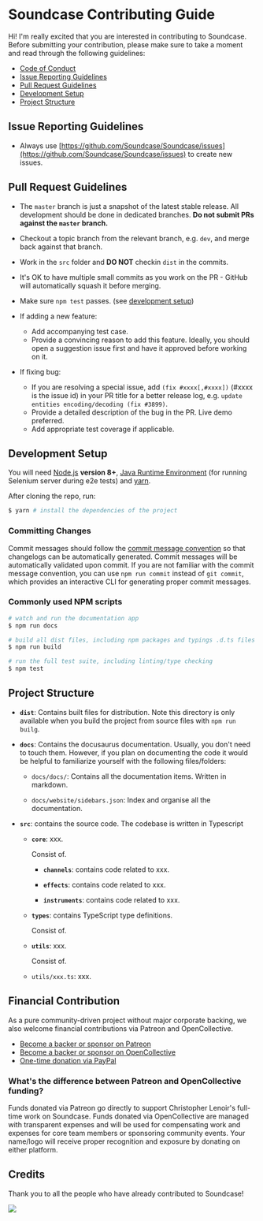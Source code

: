# Soundcase Contributing Guide

Hi! I'm really excited that you are interested in contributing to Soundcase. Before submitting your contribution, please make sure to take a moment and read through the following guidelines:

- [Code of Conduct](https://github.com/soundcase/soundcase/blob/master/.github/CODE_OF_CONDUCT.md)
- [Issue Reporting Guidelines](#issue-reporting-guidelines)
- [Pull Request Guidelines](#pull-request-guidelines)
- [Development Setup](#development-setup)
- [Project Structure](#project-structure)

## Issue Reporting Guidelines

- Always use [https://github.com/Soundcase/Soundcase/issues](https://github.com/Soundcase/Soundcase/issues) to create new issues.

## Pull Request Guidelines

- The `master` branch is just a snapshot of the latest stable release. All development should be done in dedicated branches. **Do not submit PRs against the `master` branch.**

- Checkout a topic branch from the relevant branch, e.g. `dev`, and merge back against that branch.

- Work in the `src` folder and **DO NOT** checkin `dist` in the commits.

- It's OK to have multiple small commits as you work on the PR - GitHub will automatically squash it before merging.

- Make sure `npm test` passes. (see [development setup](#development-setup))

- If adding a new feature:

  - Add accompanying test case.
  - Provide a convincing reason to add this feature. Ideally, you should open a suggestion issue first and have it approved before working on it.

- If fixing bug:
  - If you are resolving a special issue, add `(fix #xxxx[,#xxxx])` (#xxxx is the issue id) in your PR title for a better release log, e.g. `update entities encoding/decoding (fix #3899)`.
  - Provide a detailed description of the bug in the PR. Live demo preferred.
  - Add appropriate test coverage if applicable.

## Development Setup

You will need [Node.js](http://nodejs.org) **version 8+**, [Java Runtime Environment](http://www.oracle.com/technetwork/java/javase/downloads/index.html) (for running Selenium server during e2e tests) and [yarn](https://yarnpkg.com/en/docs/install).

After cloning the repo, run:

```bash
$ yarn # install the dependencies of the project
```

### Committing Changes

Commit messages should follow the [commit message convention](./COMMIT_CONVENTION.md) so that changelogs can be automatically generated. Commit messages will be automatically validated upon commit. If you are not familiar with the commit message convention, you can use `npm run commit` instead of `git commit`, which provides an interactive CLI for generating proper commit messages.

### Commonly used NPM scripts

```bash
# watch and run the documentation app
$ npm run docs

# build all dist files, including npm packages and typings .d.ts files
$ npm run build

# run the full test suite, including linting/type checking
$ npm test
```

<!-- There are some other scripts available in the `scripts` section of the `package.json` file.

The default test script will do the following: lint with ESLint -> type check with Flow -> unit tests with coverage -> e2e tests. **Please make sure to have this pass successfully before submitting a PR.** Although the same tests will be run against your PR on the CI server, it is better to have it working locally. -->

## Project Structure

- **`dist`**: Contains built files for distribution. Note this directory is only available when you build the project from source files with `npm run builg`.

- **`docs`**: Contains the docusaurus documentation. Usually, you don't need to touch them. However, if you plan on documenting the code it would be helpful to familiarize yourself with the following files/folders:

  - `docs/docs/`: Contains all the documentation items. Written in markdown.

  - `docs/website/sidebars.json`: Index and organise all the documentation.

<!-- - **`test`**: contains all tests. The unit tests are written with [Jasmine](http://jasmine.github.io/2.3/introduction.html) and run with [Karma](http://karma-runner.github.io/0.13/index.html). The e2e tests are written for and run with [Nightwatch.js](http://nightwatchjs.org/). -->

- **`src`**: contains the source code. The codebase is written in Typescript

  - **`core`**: xxx.

    Consist of.

    - **`channels`**: contains code related to xxx.

    - **`effects`**: contains code related to xxx.

    - **`instruments`**: contains code related to xxx.

  - **`types`**: contains TypeScript type definitions.

    Consist of.

  - **`utils`**: xxx.

    Consist of.

  - `utils/xxx.ts`: xxx.

## Financial Contribution

As a pure community-driven project without major corporate backing, we also welcome financial contributions via Patreon and OpenCollective.

- [Become a backer or sponsor on Patreon](https://www.patreon.com/lenoirc)
- [Become a backer or sponsor on OpenCollective](https://opencollective.com/soundcase)
- [One-time donation via PayPal](https://paypal.me/xledocteurx)

### What's the difference between Patreon and OpenCollective funding?

Funds donated via Patreon go directly to support Christopher Lenoir's full-time work on Soundcase. Funds donated via OpenCollective are managed with transparent expenses and will be used for compensating work and expenses for core team members or sponsoring community events. Your name/logo will receive proper recognition and exposure by donating on either platform.

## Credits

Thank you to all the people who have already contributed to Soundcase!

<a href="https://github.com/soundcase/soundcase/graphs/contributors"><img src="https://opencollective.com/soundcase/contributors.svg?width=890" /></a>
